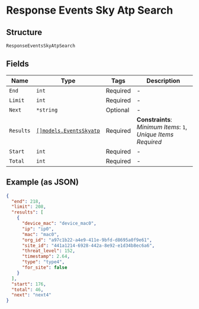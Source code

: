 
# Response Events Sky Atp Search

## Structure

`ResponseEventsSkyAtpSearch`

## Fields

| Name | Type | Tags | Description |
|  --- | --- | --- | --- |
| `End` | `int` | Required | - |
| `Limit` | `int` | Required | - |
| `Next` | `*string` | Optional | - |
| `Results` | [`[]models.EventsSkyatp`](../../doc/models/events-skyatp.md) | Required | **Constraints**: *Minimum Items*: `1`, *Unique Items Required* |
| `Start` | `int` | Required | - |
| `Total` | `int` | Required | - |

## Example (as JSON)

```json
{
  "end": 218,
  "limit": 208,
  "results": [
    {
      "device_mac": "device_mac0",
      "ip": "ip0",
      "mac": "mac0",
      "org_id": "a97c1b22-a4e9-411e-9bfd-d8695a0f9e61",
      "site_id": "441a1214-6928-442a-8e92-e1d34b8ec6a6",
      "threat_level": 152,
      "timestamp": 2.64,
      "type": "type4",
      "for_site": false
    }
  ],
  "start": 176,
  "total": 46,
  "next": "next4"
}
```

